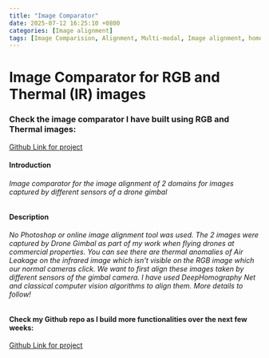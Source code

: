 ```yaml
---
title: "Image Comparator"
date: 2025-07-12 16:25:10 +0800
categories: [Image alignment]
tags: [Image Comparision, Alignment, Multi-modal, Image alignment, homography, transformation, python, homographynet]
---
```


# Image Comparator for RGB and Thermal (IR) images

### Check the image comparator I have built using RGB and Thermal images: 
[Github Link for project](https://amartyacsb.github.io/ImageComparator)

#### Introduction
###### Image comparator for the image alignment of 2 domains for images captured by different sensors of a drone gimbal 

#### Description
###### No Photoshop or online image alignment tool was used. The 2 images were captured by Drone Gimbal as part of my work when flying drones at commercial properties. You can see there are thermal anomalies of Air Leakage on the infrared image which isn't visible on the RGB image which our normal cameras click. We want to first align these images taken by different sensors of the gimbal camera. I have used DeepHomography Net and classical computer vision algorithms to align them. More details to follow!

#### Check my Github repo as I build more functionalities over the next few weeks: 
[Github Link for project](https://github.com/AmartyaCSB/ImageComparator)
